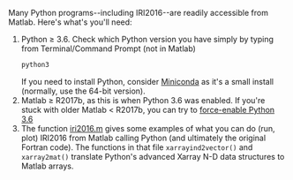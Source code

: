 Many Python programs--including IRI2016--are readily accessible from Matlab.
Here's what's you'll need:

1. Python &ge; 3.6.  Check which Python version you have simply by typing from Terminal/Command Prompt (not in Matlab)
   ```sh
   python3
   ```
   If you need to install Python, consider [Miniconda](https://conda.io/miniconda.html) as it's a small install (normally, use the 64-bit version).
2. Matlab &ge; R2017b, as this is when Python 3.6 was enabled. 
   If you're stuck with older Matlab &lt; R2017b, you can try to [force-enable Python 3.6](https://www.scivision.co/matlab-python-user-module-import/)
3. The function [iri2016.m](iri2016.m) gives some examples of what you can do (run, plot) IRI2016 from Matlab calling Python (and ultimately the original Fortran code).
   The functions in that file `xarrayind2vector()` and `xarray2mat()` translate Python's advanced Xarray N-D data structures to Matlab arrays.
